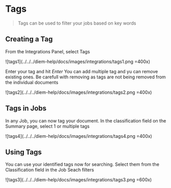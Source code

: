 # Tags

> Tags can be used to filter your jobs based on key words

## Creating a Tag

From the Integrations Panel, select Tags

![tags1](../../../diem-help/docs/images/integrations/tags1.png =400x)

Enter your tag and hit *Enter* You can add multiple tag and yu can remove existing ones.
Be carefull with removing as tags are not being removed from the individual documents

![tags2](../../../diem-help/docs/images/integrations/tags2.png =400x)

## Tags in Jobs

In any Job, you can now tag your document. In the classification field on the Summary page, select 1 or multiple tags

![tags4](../../../diem-help/docs/images/integrations/tags4.png =400x)

## Using Tags

You can use your identified tags now for searching. Select them from the Classification field in the Job Seach filters

![tags3](../../../diem-help/docs/images/integrations/tags3.png =600x)
